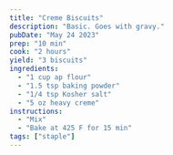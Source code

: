 ```yaml
---
title: "Creme Biscuits"
description: "Basic. Goes with gravy."
pubDate: "May 24 2023"
prep: "10 min"
cook: "2 hours"
yield: "3 biscuits"
ingredients:
  - "1 cup ap flour"
  - "1.5 tsp baking powder"
  - "1/4 tsp Kosher salt"
  - "5 oz heavy creme"
instructions:
  - "Mix"
  - "Bake at 425 F for 15 min"
tags: ["staple"]
---
```

